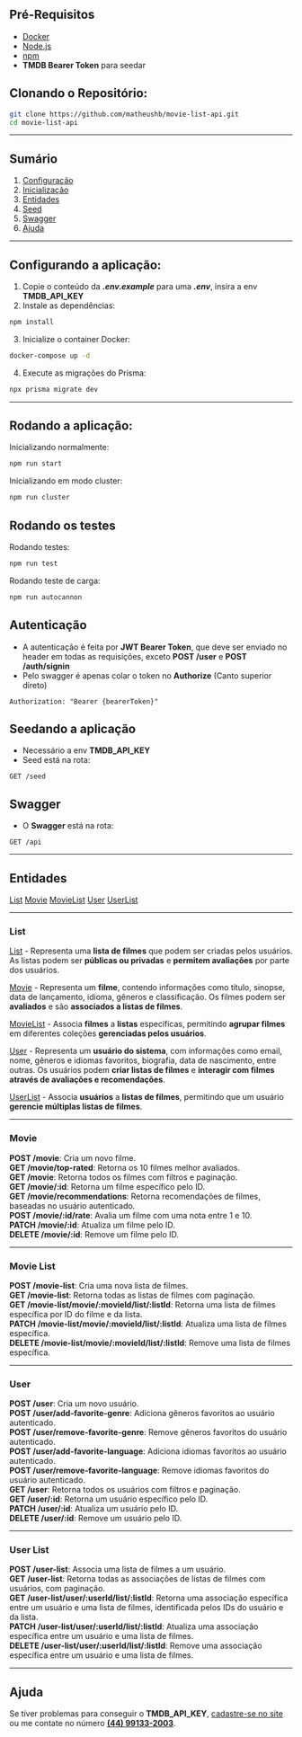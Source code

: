 
## Pré-Requisitos
- [Docker](https://www.docker.com/get-started)
- [Node.js](https://nodejs.org/)
- [npm](https://www.npmjs.com/)
- **TMDB Bearer Token** para seedar

## Clonando o Repositório:
```bash
git clone https://github.com/matheushb/movie-list-api.git
cd movie-list-api
```
---

## Sumário
1. [Configuração](#clonando-a-aplicação)
2. [Inicialização](#iniciando-a-aplicação)
3. [Entidades]()
4. [Seed](#seedando-a-aplicação)
5. [Swagger](#swagger)
6. [Ajuda](#ajuda)

---

## Configurando a aplicação:
1. Copie o conteúdo da **_.env.example_** para uma **_.env_**, insira a env **TMDB_API_KEY**
2. Instale as dependências: 
```bash 
npm install
```
3. Inicialize o container Docker:
```bash
docker-compose up -d
```
4. Execute as migrações do Prisma:
```bash
npx prisma migrate dev
```
---
## Rodando a aplicação:

Inicializando normalmente: 
```bash
npm run start
```
Inicializando em modo cluster:
```bash
npm run cluster
```

## Rodando os testes
Rodando testes: 
```bash
npm run test
```
Rodando teste de carga:
```bash
npm run autocannon
```

## Autenticação
- A autenticação é feita por **JWT Bearer Token**, que deve ser enviado no header em todas as requisições, exceto **POST /user** e **POST /auth/signin**
- Pelo swagger é apenas colar o token no **Authorize** (Canto superior direto)
```http
Authorization: "Bearer {bearerToken}"
```

## Seedando a aplicação
- Necessário a env **TMDB_API_KEY**
- Seed está na rota:
```http
GET /seed
```

## Swagger
- O **Swagger** está na rota:
```http
GET /api
```

---
## Entidades

[List](#list)
[Movie](#movie)
[MovieList](#movie-list)
[User](#user)
[UserList](#user-list)

---

### List

[List](#list) - Representa uma **lista de filmes** que podem ser criadas pelos usuários. As listas podem ser **públicas ou privadas** e **permitem avaliações** por parte dos usuários.

[Movie](#movie) - Representa um **filme**, contendo informações como título, sinopse, data de lançamento, idioma, gêneros e classificação. Os filmes podem ser **avaliados** e são **associados a listas de filmes**.

[MovieList](#movie-list) - Associa **filmes** a **listas** específicas, permitindo **agrupar filmes** em diferentes coleções **gerenciadas pelos usuários**.

[User](#user) - Representa um **usuário do sistema**, com informações como email, nome, gêneros e idiomas favoritos, biografia, data de nascimento, entre outras. Os usuários podem **criar listas de filmes** e **interagir com filmes através de avaliações e recomendações**.

[UserList](#user-list) - Associa **usuários** a **listas de filmes**, permitindo que um usuário **gerencie múltiplas listas de filmes**.

---

### Movie

**POST /movie**: Cria um novo filme.  
**GET /movie/top-rated**: Retorna os 10 filmes melhor avaliados.  
**GET /movie**: Retorna todos os filmes com filtros e paginação.  
**GET /movie/:id**: Retorna um filme específico pelo ID.  
**GET /movie/recommendations**: Retorna recomendações de filmes, baseadas no  usuário autenticado.  
**POST /movie/:id/rate**: Avalia um filme com uma nota entre 1 e 10.  
**PATCH /movie/:id**: Atualiza um filme pelo ID.  
**DELETE /movie/:id**: Remove um filme pelo ID.

---

### Movie List

**POST /movie-list**: Cria uma nova lista de filmes.  
**GET /movie-list**: Retorna todas as listas de filmes com paginação.  
**GET /movie-list/movie/:movieId/list/:listId**: Retorna uma lista de filmes específica por ID do filme e da lista.  
**PATCH /movie-list/movie/:movieId/list/:listId**: Atualiza uma lista de filmes específica.  
**DELETE /movie-list/movie/:movieId/list/:listId**: Remove uma lista de filmes específica.

---

### User

**POST /user**: Cria um novo usuário.  
**POST /user/add-favorite-genre**: Adiciona gêneros favoritos ao usuário autenticado.  
**POST /user/remove-favorite-genre**: Remove gêneros favoritos do usuário autenticado.  
**POST /user/add-favorite-language**: Adiciona idiomas favoritos ao usuário autenticado.  
**POST /user/remove-favorite-language**: Remove idiomas favoritos do usuário autenticado.  
**GET /user**: Retorna todos os usuários com filtros e paginação.  
**GET /user/:id**: Retorna um usuário específico pelo ID.  
**PATCH /user/:id**: Atualiza um usuário pelo ID.  
**DELETE /user/:id**: Remove um usuário pelo ID.

---

### User List

**POST /user-list**: Associa uma lista de filmes a um usuário.  
**GET /user-list**: Retorna todas as associações de listas de filmes com usuários, com paginação.  
**GET /user-list/user/:userId/list/:listId**: Retorna uma associação específica entre um usuário e uma lista de filmes, identificada pelos IDs do usuário e da lista.  
**PATCH /user-list/user/:userId/list/:listId**: Atualiza uma associação específica entre um usuário e uma lista de filmes.  
**DELETE /user-list/user/:userId/list/:listId**: Remove uma associação específica entre um usuário e uma lista de filmes.

---

## Ajuda 
Se tiver problemas para conseguir o **TMDB_API_KEY**, [cadastre-se no site](https://developer.themoviedb.org/docs/getting-started) ou me contate no número **[(44) 99133-2003](tel:+5544991332003)**.



